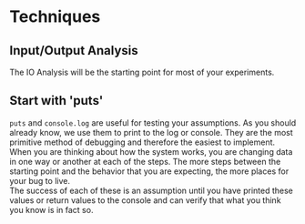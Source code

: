 # Techniques


## Input/Output Analysis

The IO Analysis will be the starting point for most of your experiments.  

## Start with 'puts'

`puts` and `console.log` are useful for testing your assumptions.  As you should already know, we use them to print to the log or console.  They are the most primitive method of debugging and therefore the easiest to implement.  When you are thinking about how the system works, you are changing data in one way or another at each of the steps.  The more steps between the starting point and the behavior that you are expecting, the more places for your bug to live.  
The success of each of these is an assumption until you have printed these values or return values to the console and can verify that what you think you know is in fact so.


